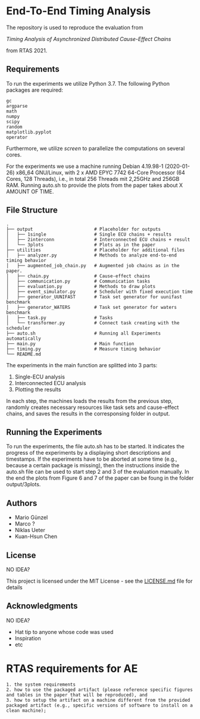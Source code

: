 # End-To-End Timing Analysis

The repository is used to reproduce the evaluation from 

*Timing Analysis of Asynchronized Distributed Cause-Effect Chains*

from RTAS 2021.

## Requirements

To run the experiments we utilize Python 3.7. The following Python packages are required:
```
gc
argparse
math
numpy
scipy
random
matplotlib.pyplot
operator
```

Furthermore, we utilize *screen* to parallelize the computations on several cores.

For the experiments we use a machine running Debian 4.19.98-1 (2020-01-26) x86_64 GNU/Linux, with 2 x AMD EPYC 7742 64-Core Processor (64 Cores, 128 Threads), i.e., in total 256 Threads mit 2,25GHz and 256GB RAM.
Running auto.sh to provide the plots from the paper takes about X AMOUNT OF TIME.


## File Structure

    .
    ├── output                       # Placeholder for outputs
    │   ├── 1single                  # Single ECU chains + results
    │   ├── 2interconn               # Interconnected ECU chains + result
    │   └── 3plots                   # Plots as in the paper
    ├── utilities                    # Placeholder for additional files
    │   ├── analyzer.py              # Methods to analyze end-to-end timing behavior
    │   ├── augmented_job_chain.py   # Augmented job chains as in the paper.
    │   ├── chain.py                 # Cause-effect chains
    │   ├── communication.py         # Communication tasks
    │   ├── evaluation.py            # Methods to draw plots
    │   ├── event_simulator.py       # Scheduler with fixed execution time
    │   ├── generator_UUNIFAST       # Task set generator for uunifast benchmark
    │   ├── generator_WATERS         # Task set generator for waters benchmark
    │   ├── task.py                  # Tasks
    │   └── transformer.py           # Connect task creating with the scheduler
    ├── auto.sh                      # Running all Experiments automatically
    ├── main.py                      # Main function
    ├── timing.py                    # Measure timing behavior
    └── README.md

The experiments in the main function are splitted into 3 parts:
1. Single-ECU analysis
2. Interconnected ECU analysis
3. Plotting the results

In each step, the machines loads the results from the previous step, randomly creates necessary resources like task sets and cause-effect chains, and saves the results in the corresponsing folder in output.  

## Running the Experiments

To run the experiments, the file auto.sh has to be started. 
It indicates the progress of the experiments by a displaying short descriptions and timestamps.
If the experiments have to be aborted at some time (e.g., because a certain package is missing), then the instructions inside the auto.sh file can be used to start step 2 and 3 of the evaluation manually.
In the end the plots from Figure 6 and 7 of the paper can be foung in the folder output/3plots.

## Authors

* Mario Günzel
* Marco ?
* Niklas Ueter
* Kuan-Hsun Chen

## License

NO IDEA?

This project is licensed under the MIT License - see the [LICENSE.md](LICENSE.md) file for details

## Acknowledgments

NO IDEA?

* Hat tip to anyone whose code was used
* Inspiration
* etc




# RTAS requirements for AE
    1. the system requirements
    2. how to use the packaged artifact (please reference specific figures and tables in the paper that will be reproduced), and
    3. how to setup the artifact on a machine different from the provided packaged artifact (e.g., specific versions of software to install on a clean machine);
